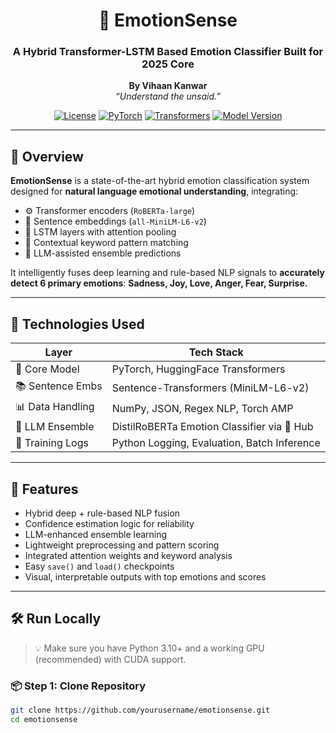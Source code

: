 <div align="center">

# 🧠 EmotionSense  
### A Hybrid Transformer-LSTM Based Emotion Classifier Built for 2025 Core  
**By Vihaan Kanwar**  
_“Understand the unsaid.”_

[![License](https://img.shields.io/badge/license-Apache_2.0-blue.svg)](LICENSE)
[![PyTorch](https://img.shields.io/badge/PyTorch-Enabled-red)](https://pytorch.org/)
[![Transformers](https://img.shields.io/badge/🤗-Transformers-yellow)](https://huggingface.co/)
[![Model Version](https://img.shields.io/badge/Version-2.0-green)](#)

</div>

---

## 🚀 Overview

**EmotionSense** is a state-of-the-art hybrid emotion classification system designed for **natural language emotional understanding**, integrating:

- ⚙️ Transformer encoders (`RoBERTa-large`)
- 🧬 Sentence embeddings (`all-MiniLM-L6-v2`)
- 🧠 LSTM layers with attention pooling
- 🔗 Contextual keyword pattern matching
- 🔁 LLM-assisted ensemble predictions

It intelligently fuses deep learning and rule-based NLP signals to **accurately detect 6 primary emotions**:
**Sadness, Joy, Love, Anger, Fear, Surprise.**

---

## 🧰 Technologies Used

| Layer             | Tech Stack                                     |
|------------------|------------------------------------------------|
| 🧠 Core Model     | PyTorch, HuggingFace Transformers              |
| 📚 Sentence Embs | Sentence-Transformers (MiniLM-L6-v2)           |
| 📊 Data Handling | NumPy, JSON, Regex NLP, Torch AMP              |
| 🎯 LLM Ensemble  | DistilRoBERTa Emotion Classifier via 🤗 Hub     |
| 🧪 Training Logs | Python Logging, Evaluation, Batch Inference     |

---

## 🧠 Features

- Hybrid deep + rule-based NLP fusion
- Confidence estimation logic for reliability
- LLM-enhanced ensemble learning
- Lightweight preprocessing and pattern scoring
- Integrated attention weights and keyword analysis
- Easy `save()` and `load()` checkpoints
- Visual, interpretable outputs with top emotions and scores

---

## 🛠️ Run Locally

> 💡 Make sure you have Python 3.10+ and a working GPU (recommended) with CUDA support.

### 📦 Step 1: Clone Repository
```bash
git clone https://github.com/yourusername/emotionsense.git
cd emotionsense
